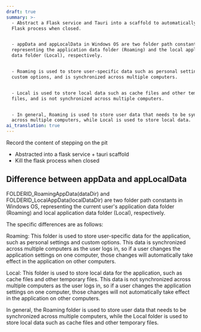 ```yaml
---
draft: true
summary: >-
  - Abstract a Flask service and Tauri into a scaffold to automatically kill the
  Flask process when closed.


  - appData and appLocalData in Windows OS are two folder path constants
  representing the application data folder (Roaming) and the local application
  data folder (Local), respectively.


  - Roaming is used to store user-specific data such as personal settings and
  custom options, and is synchronized across multiple computers.


  - Local is used to store local data such as cache files and other temporary
  files, and is not synchronized across multiple computers.


  - In general, Roaming is used to store user data that needs to be synchronized
  across multiple computers, while Local is used to store local data.
ai_translation: true
---
```


Record the content of stepping on the pit

- Abstracted into a flask service + tauri scaffold
- Kill the flask process when closed

## Difference between appData and appLocalData

FOLDERID_RoamingAppData(dataDir) and FOLDERID_LocalAppData(localDataDir) are two folder path constants in Windows OS, representing the current user's application data folder (Roaming) and local application data folder (Local), respectively.

The specific differences are as follows:

Roaming: This folder is used to store user-specific data for the application, such as personal settings and custom options. This data is synchronized across multiple computers as the user logs in, so if a user changes the application settings on one computer, those changes will automatically take effect in the application on other computers.

Local: This folder is used to store local data for the application, such as cache files and other temporary files. This data is not synchronized across multiple computers as the user logs in, so if a user changes the application settings on one computer, those changes will not automatically take effect in the application on other computers.

In general, the Roaming folder is used to store user data that needs to be synchronized across multiple computers, while the Local folder is used to store local data such as cache files and other temporary files.
